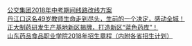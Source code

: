   
[公交集团2018年中考期间线路改线方案](http://www.dianyue.me/archives/767/y842gyxp7nsepbxj/)  
[丹江口这名49岁教师生命走到尽头，生前的一个决定，感动全城！](http://www.dianyue.me/archives/262/krn7ws9jljbj4200/)  
[正大制药研发生产基地新区揭牌，打造新区“蓝色药库”！](http://www.dianyue.me/archives/988/kiz9ixxtr0r23n1g/)  
[山东药品食品职业学院2018年招生章程（内附各省招生计划）](http://www.dianyue.me/archives/133/2c4qftwdvvmtzy2w/)